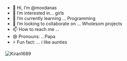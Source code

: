 - 👋 Hi, I’m @moxdanas
- 👀 I’m interested in... girls
- 🌱 I’m currently learning ... Programming
- 💞️ I’m looking to collaborate on ... Wholesom projects
- 📫 How to reach me ...
- 😄 Pronouns: ...Papa
- ⚡ Fun fact: ... i like aunties
<!--Profile Count Badge-->
<p align="left">
  <img src="https://komarev.com/ghpvc/?username=moxdanas&label=Profile%20views&color=770677&style=for-the-badge&logo=star" alt="Kiran1689" style="padding-right:20px;" />
</p>

<!---
moxdanas/moxdanas is a ✨ special ✨ repository because its `README.md` (this file) appears on your GitHub profile.
You can click the Preview link to take a look at your changes.
--->
